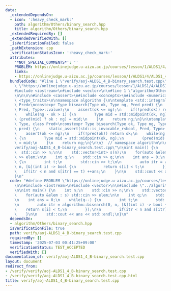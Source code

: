 ```yaml
---
data:
  _extendedDependsOn:
  - icon: ':heavy_check_mark:'
    path: algorithm/Others/binary_search.hpp
    title: algorithm/Others/binary_search.hpp
  _extendedRequiredBy: []
  _extendedVerifiedWith: []
  _isVerificationFailed: false
  _pathExtension: cpp
  _verificationStatusIcon: ':heavy_check_mark:'
  attributes:
    '*NOT_SPECIAL_COMMENTS*': ''
    PROBLEM: https://onlinejudge.u-aizu.ac.jp/courses/lesson/1/ALDS1/4/ALDS1_4_B
    links:
    - https://onlinejudge.u-aizu.ac.jp/courses/lesson/1/ALDS1/4/ALDS1_4_B
  bundledCode: "#line 1 \"verify/aoj-ALDS1_4_B-binary_search.test.cpp\"\n#define PROBLEM\
    \ \"https://onlinejudge.u-aizu.ac.jp/courses/lesson/1/ALDS1/4/ALDS1_4_B\"\n\n\
    #include <iostream>\n#include <vector>\n\n#line 1 \"algorithm/Others/binary_search.hpp\"\
    \n\n\n\n#include <cassert>\n#include <concepts>\n#include <numeric>\n#include\
    \ <type_traits>\n\nnamespace algorithm {\n\ntemplate <std::integral Type, class\
    \ Pred>\nconstexpr Type bisearch(Type ok, Type ng, Pred pred) {\n    static_assert(std::is_invocable_r<bool,\
    \ Pred, Type>::value);\n    assert(ok <= ng);\n    if(!pred(ok)) return ok;\n\
    \    while(ng - ok > 1) {\n        Type mid = std::midpoint(ok, ng);\n       \
    \ (pred(mid) ? ok : ng) = mid;\n    }\n    return ng;\n}\n\ntemplate <std::floating_point\
    \ Type, class Pred>\nconstexpr Type bisearch(Type ok, Type ng, Type eps, Pred\
    \ pred) {\n    static_assert(std::is_invocable_r<bool, Pred, Type>::value);\n\
    \    assert(ok <= ng);\n    if(!pred(ok)) return ok;\n    while(ng - ok > eps)\
    \ {\n        Type mid = std::midpoint(ok, ng);\n        (pred(mid) ? ok : ng)\
    \ = mid;\n    }\n    return ng;\n}\n\n}  // namespace algorithm\n\n\n#line 7 \"\
    verify/aoj-ALDS1_4_B-binary_search.test.cpp\"\n\nint main() {\n    int n;\n  \
    \  std::cin >> n;\n\n    std::vector<int> s(n);\n    for(auto &elem : s) std::cin\
    \ >> elem;\n\n    int q;\n    std::cin >> q;\n\n    int ans = 0;\n    while(q--)\
    \ {\n        int t;\n        std::cin >> t;\n\n        auto itr = algorithm::bisearch(0,\
    \ n, [&](int i) -> bool {\n            return s[i] < t;\n        });\n\n     \
    \   if(itr < n and s[itr] == t) ++ans;\n    }\n\n    std::cout << ans << std::endl;\n\
    }\n"
  code: "#define PROBLEM \"https://onlinejudge.u-aizu.ac.jp/courses/lesson/1/ALDS1/4/ALDS1_4_B\"\
    \n\n#include <iostream>\n#include <vector>\n\n#include \"../algorithm/Others/binary_search.hpp\"\
    \n\nint main() {\n    int n;\n    std::cin >> n;\n\n    std::vector<int> s(n);\n\
    \    for(auto &elem : s) std::cin >> elem;\n\n    int q;\n    std::cin >> q;\n\
    \n    int ans = 0;\n    while(q--) {\n        int t;\n        std::cin >> t;\n\
    \n        auto itr = algorithm::bisearch(0, n, [&](int i) -> bool {\n        \
    \    return s[i] < t;\n        });\n\n        if(itr < n and s[itr] == t) ++ans;\n\
    \    }\n\n    std::cout << ans << std::endl;\n}\n"
  dependsOn:
  - algorithm/Others/binary_search.hpp
  isVerificationFile: true
  path: verify/aoj-ALDS1_4_B-binary_search.test.cpp
  requiredBy: []
  timestamp: '2025-07-03 00:41:25+09:00'
  verificationStatus: TEST_ACCEPTED
  verifiedWith: []
documentation_of: verify/aoj-ALDS1_4_B-binary_search.test.cpp
layout: document
redirect_from:
- /verify/verify/aoj-ALDS1_4_B-binary_search.test.cpp
- /verify/verify/aoj-ALDS1_4_B-binary_search.test.cpp.html
title: verify/aoj-ALDS1_4_B-binary_search.test.cpp
---
```

